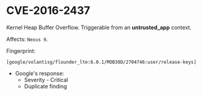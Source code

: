 # CVE-2016-2437

Kernel Heap Buffer Overflow. Triggerable from an **untrusted_app** context. 

Affects: `Nexus 9`.

Fingerprint:
```
[google/volantisg/flounder_lte:6.0.1/MOB30D/2704746:user/release-keys]
```

* Google's response: 
  - Severity - Critical
  - Duplicate finding
